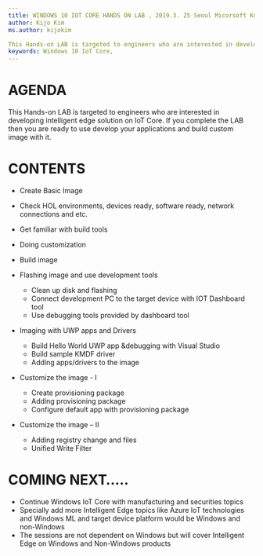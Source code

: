 ```yaml
---
title: WINDOWS 10 IOT CORE HANDS ON LAB , 2019.3. 25 Seoul Micorsoft Korea. 
author: Kijo Kim
ms.author: kijokim

This Hands-on LAB is targeted to engineers who are interested in developing intelligent edge solution on IoT Core. If you complete the LAB then you are ready to use develop your applications and build custom image with it. 
keywords: Windows 10 IoT Core, 
---
```

# AGENDA
This Hands-on LAB is targeted to engineers who are interested in developing intelligent edge solution on IoT Core. If you complete the LAB then you are ready to use develop your applications and build custom image with it. 

# CONTENTS

* Create Basic Image	
* Check HOL environments, devices ready, software ready, network connections and etc. 
* Get familiar with build tools 
* Doing customization 
* Build image 

* Flashing image and use development tools 	
  * Clean up disk and flashing 
  * Connect development PC to the target device with IOT Dashboard tool 
  * Use debugging tools provided by dashboard tool 

* Imaging with UWP apps and Drivers 	
  * Build Hello World UWP app &debugging with Visual Studio 
  * Build sample KMDF driver
  * Adding apps/drivers to the image

* Customize the image - I 	
  * Create provisioning package
  * Adding provisioning package
  * Configure default app with provisioning package

* Customize the image – II	
  *	Adding registry change and files 
  * Unified Write Filter 

# COMING NEXT….. 
  * Continue Windows IoT Core with manufacturing and securities topics  
  * Specially add more Intelligent Edge topics like Azure IoT technologies and Windows ML and target device platform would be Windows and non-Windows 
  * The sessions are not dependent on Windows but will cover Intelligent Edge on Windows and Non-Windows products 


